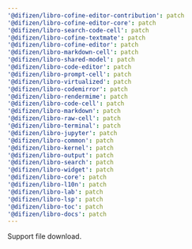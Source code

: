 ```yaml
---
'@difizen/libro-cofine-editor-contribution': patch
'@difizen/libro-cofine-editor-core': patch
'@difizen/libro-search-code-cell': patch
'@difizen/libro-cofine-textmate': patch
'@difizen/libro-cofine-editor': patch
'@difizen/libro-markdown-cell': patch
'@difizen/libro-shared-model': patch
'@difizen/libro-code-editor': patch
'@difizen/libro-prompt-cell': patch
'@difizen/libro-virtualized': patch
'@difizen/libro-codemirror': patch
'@difizen/libro-rendermime': patch
'@difizen/libro-code-cell': patch
'@difizen/libro-markdown': patch
'@difizen/libro-raw-cell': patch
'@difizen/libro-terminal': patch
'@difizen/libro-jupyter': patch
'@difizen/libro-common': patch
'@difizen/libro-kernel': patch
'@difizen/libro-output': patch
'@difizen/libro-search': patch
'@difizen/libro-widget': patch
'@difizen/libro-core': patch
'@difizen/libro-l10n': patch
'@difizen/libro-lab': patch
'@difizen/libro-lsp': patch
'@difizen/libro-toc': patch
'@difizen/libro-docs': patch
---
```


Support file download.
